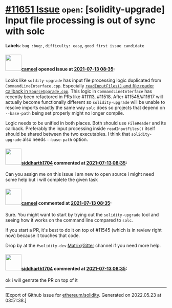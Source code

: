 # [\#11651 Issue](https://github.com/ethereum/solidity/issues/11651) `open`: [solidity-upgrade] Input file processing is out of sync with solc
**Labels**: `bug :bug:`, `difficulty: easy`, `good first issue candidate`


#### <img src="https://avatars.githubusercontent.com/u/137030?v=4" width="50">[cameel](https://github.com/cameel) opened issue at [2021-07-13 08:35](https://github.com/ethereum/solidity/issues/11651):

Looks like `soldity-upgrade` has input file processing logic duplicated from `CommandLineInterface.cpp`. Especially [`readInputFiles()` and file reader callback in `SourceUpgrade.cpp`](https://github.com/ethereum/solidity/blob/v0.8.6/tools/solidityUpgrade/SourceUpgrade.cpp#L417-L527). This logic in `CommandLineInterface` has recently been refactored in PRs like #11113, #11518. After #11545/#11617 will actually become functionally different so `solidity-upgrade` will be unable to resolve imports exactly the same way `solc` does so projects that depend on `--base-path` being set properly might no longer compile.

Logic needs to be unified in both places. Both should use `FileReader` and its callback. Preferably the input processing inside `readInputFiles()` itself should be shared between the two executables. I think that `solidity-upgrade` also needs `--base-path` option.

#### <img src="https://avatars.githubusercontent.com/u/57746520?u=99d8b87d15f629fb0de168ba0aefed121555e344&v=4" width="50">[siddharth1704](https://github.com/siddharth1704) commented at [2021-07-13 08:35](https://github.com/ethereum/solidity/issues/11651#issuecomment-901981651):

Can you assign me on this issue i am new to open source i might need some help but i will complete the given task

#### <img src="https://avatars.githubusercontent.com/u/137030?v=4" width="50">[cameel](https://github.com/cameel) commented at [2021-07-13 08:35](https://github.com/ethereum/solidity/issues/11651#issuecomment-902013248):

Sure. You might want to start by trying out the `solidity-upgrade` tool and seeing how it works on the command line compared to `solc`.

If you start a PR, it's best to do it on top of #11545 (which is in review right now) because it touches that code.

Drop by at the `#solidity-dev` [Matrix](https://app.element.io/#/room/#ethereum_solidity-dev:gitter.im)/[Gitter](https://gitter.im/ethereum/solidity-dev) channel if you need more help.

#### <img src="https://avatars.githubusercontent.com/u/57746520?u=99d8b87d15f629fb0de168ba0aefed121555e344&v=4" width="50">[siddharth1704](https://github.com/siddharth1704) commented at [2021-07-13 08:35](https://github.com/ethereum/solidity/issues/11651#issuecomment-902124713):

ok i will genrate the PR on top of it


-------------------------------------------------------------------------------



[Export of Github issue for [ethereum/solidity](https://github.com/ethereum/solidity). Generated on 2022.05.23 at 03:51:38.]
